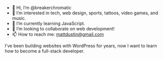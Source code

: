 - 👋 Hi, I’m @breakerchromatic
- 👀 I’m interested in tech, web design, sports, tattoos, video games, and music. 
- 🌱 I’m currently learning JavaScript.
- 💞️ I’m looking to collaborate on web development!
- 📫 How to reach me: mattdustin@gmail.com

I've been building websites with WordPress for years, now I want to learn how to become a full-stack developer.

<!---
breakerchromatic/breakerchromatic is a ✨ special ✨ repository because its `README.md` (this file) appears on your GitHub profile.
You can click the Preview link to take a look at your changes.
--->
